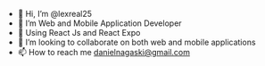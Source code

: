 - 👋 Hi, I’m @lexreal25
- 👀 I’m Web and Mobile Application Developer
- 🌱 Using React Js and React Expo
- 💞️ I’m looking to collaborate on both web and mobile applications
- 📫 How to reach me danielnagaski@gmail.com

<!---
lexreal25/lexreal25 is a ✨ special ✨ repository because its `README.md` (this file) appears on your GitHub profile.
You can click the Preview link to take a look at your changes.
--->
